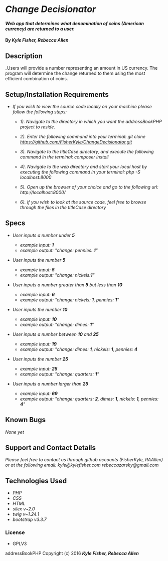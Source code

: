 # _Change Decisionator_

#### _Web app that determines what denomination of coins (American currency) are returned to a user._

#### By _**Kyle Fisher, Rebecca Allen**_


## Description

_Users will provide a number representing an amount in US currency. The program will determine the change returned to them using the most efficient combination of coins.

## Setup/Installation Requirements

* _If you wish to view the source code locally on your machine please follow the following steps:_

  +  _1). Navigate to the directory in which you want the addressBookPHP project to reside._

  +  _2). Enter the following command into your terminal:_
        _git clone https://github.com/FisherKyle/ChangeDecisionator.git_

  +  _3). Navigate to the titleCase directory, and execute the following command in the terminal:_
          _composer install_

  +  _4). Navigate to the web directory and start your local host by executing the following command in your terminal:_
          _php -S localhost:8000_

  +  _5). Open up the browser of your choice and go to the following url:_
          _http://localhost:8000/_

  +  _6). If you wish to look at the source code, feel free to browse through the files in the titleCase directory_

## Specs

* _User inputs a number under **5**_
    + _example input: **1**_
    + _example output: "change: pennies: **1**"_

* _User inputs the number **5**_
    + _example input: **5**_
    + _example output: "change: nickels:**1**"_

* _User inputs a number greater than **5** but less than **10**_
    + _example input: **6**_
    + _example output: "change: nickels: **1**, pennies: **1**"_

* _User inputs the number **10**_
    + _example input: **10**_
    + _example output: "change: dimes: **1**"_

* _User inputs a number between **10** and **25**_
    + _example input: **19**_
    + _example output: "change: dimes: **1**, nickels: **1**, pennies: **4**_

* _User inputs the number **25**_
    + _example input: **25**_
    + _example output: "change: quarters: **1**"_

* _User inputs a number larger than **25**_
    + _example input: **69**_
    + _example output: "change: quarters: **2**, dimes: **1**, nickels: **1**, pennies: **4**"_

## Known Bugs

_None yet_


## Support and Contact Details

_Please feel free to contact us through github accounts (FisherKyle, RAAllen) or at the following email:_
    _kyle@kylefisher.com_
    _rebeccazarsky@gmail.com_

## Technologies Used

* _PHP_
* _CSS_
* _HTML_
* _silex v~2.0_
* _twig v~1.24.1_
* _bootstrap v3.3.7_


### License

* GPLV3

addressBookPHP Copyright (c) 2016 **_Kyle Fisher, Rebecca Allen_**

